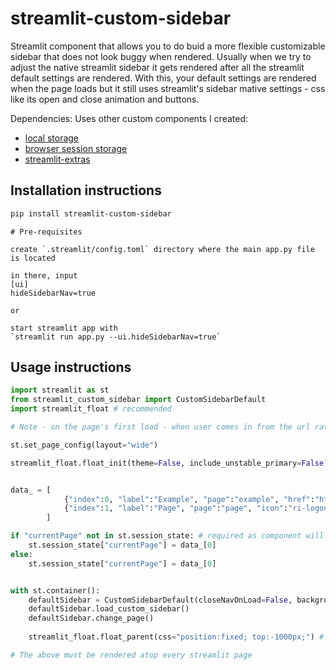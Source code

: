 # streamlit-custom-sidebar

Streamlit component that allows you to do buid a more flexible customizable sidebar that does not look buggy when rendered. Usually when we try to adjust the native streamlit sidebar it gets rendered after all the streamlit default settings are rendered. With this, your default settings are rendered when the page loads but it still uses streamlit's sidebar mative settings - css like its open and close animation and buttons.  

Dependencies:
Uses other custom components I created:
- [local storage](https://pypi.org/project/streamlit-local-storage/)
- [browser session storage](https://pypi.org/project/streamlit-browser-session-storage/)
- [streamlit-extras](https://pypi.org/project/streamlit-extras/)


## Installation instructions

```sh
pip install streamlit-custom-sidebar
```

```
# Pre-requisites

create `.streamlit/config.toml` directory where the main app.py file is located

in there, input 
[ui]
hideSidebarNav=true

or 

start streamlit app with 
`streamlit run app.py --ui.hideSidebarNav=true`
```

## Usage instructions

```python
import streamlit as st
from streamlit_custom_sidebar import CustomSidebarDefault
import streamlit_float # recommended

# Note - on the page's first load - when user comes in from the url rather than clicking on the tab, the active page will be derived from the url or from the `loadPageName` parameter. Please make sure all params in the data array object are inputed.

st.set_page_config(layout="wide")

streamlit_float.float_init(theme=False, include_unstable_primary=False)


data_ = [
            {"index":0, "label":"Example", "page":"example", "href":"http://localhost:8501/"},
            {"index":1, "label":"Page", "page":"page", "icon":"ri-logout-box-r-line", "href":"http://localhost:8501/page"}
        ]

if "currentPage" not in st.session_state: # required as component will be looking for this in session state to change page via `switch_page`
    st.session_state["currentPage"] = data_[0] 
else:
    st.session_state["currentPage"] = data_[0] 


with st.container():
    defaultSidebar = CustomSidebarDefault(closeNavOnLoad=False, backgroundColor="brown", loadPageName="example", data=data_, LocalOrSessionStorage=1, serverRendering=False, webMedium="local") 
    defaultSidebar.load_custom_sidebar()
    defaultSidebar.change_page()
    
    streamlit_float.float_parent(css="position:fixed; top:-1000px;") # gets rid of the whitespace created from the iframes used to build the component - no big forehead.

# The above must be rendered atop every streamlit page

```